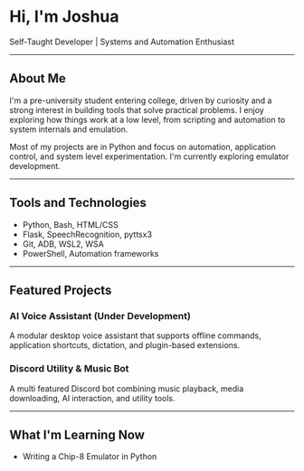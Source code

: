 # Hi, I'm Joshua

Self-Taught Developer | Systems and Automation Enthusiast

---

## About Me

I'm a pre-university student entering college, driven by curiosity and a strong interest in building tools that solve practical problems. I enjoy exploring how things work at a low level, from scripting and automation to system internals and emulation.

Most of my projects are in Python and focus on automation, application control, and system level experimentation. I'm currently exploring emulator development.

---

## Tools and Technologies

- Python, Bash, HTML/CSS
- Flask, SpeechRecognition, pyttsx3
- Git, ADB, WSL2, WSA
- PowerShell, Automation frameworks

---

## Featured Projects

### AI Voice Assistant  (Under Development)
A modular desktop voice assistant that supports offline commands, application shortcuts, dictation, and plugin-based extensions.

### Discord Utility & Music Bot  
A multi featured Discord bot combining music playback, media downloading, AI interaction, and utility tools.



---

## What I'm Learning Now

- Writing a Chip-8 Emulator in Python
